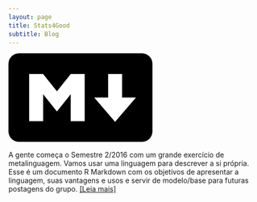 ```yaml
---
layout: page
title: Stats4Good
subtitle: Blog
---
```


<img src="/blog_posts/12-08-2016/markdown.png"/>

A gente começa o Semestre 2/2016 com um grande exercício de metalinguagem. Vamos usar uma linguagem para descrever a si própria. Esse é um documento R Markdown com os objetivos de apresentar a linguagem, suas vantagens e usos e servir de modelo/base para futuras postagens do grupo. [[Leia mais]](/blog_posts/12-08-2016/RMarkdown.md)


